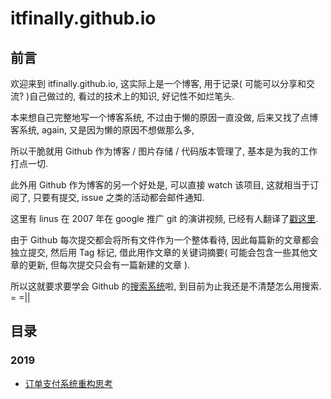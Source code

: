 # itfinally.github.io

## 前言

欢迎来到 itfinally.github.io, 这实际上是一个博客, 用于记录( 可能可以分享和交流? )自己做过的, 看过的技术上的知识, 好记性不如烂笔头.



本来想自己完整地写一个博客系统, 不过由于懒的原因一直没做, 后来又找了点博客系统, again, 又是因为懒的原因不想做那么多, 

所以干脆就用 Github 作为博客 / 图片存储 / 代码版本管理了, 基本是为我的工作打点一切.



此外用 Github 作为博客的另一个好处是, 可以直接 watch 该项目, 这就相当于订阅了, 只要有提交, issue 之类的活动都会邮件通知.

这里有 linus 在 2007 年在 google 推广 git 的演讲视频, 已经有人翻译了[戳这里](https://www.bilibili.com/video/av34867224/). 



由于 Github 每次提交都会将所有文件作为一个整体看待, 因此每篇新的文章都会独立提交, 然后用 Tag 标记, 借此用作文章的关键词摘要( 可能会包含一些其他文章的更新, 但每次提交只会有一篇新建的文章 ).

所以这就要求要学会 Github 的[搜索系统](https://help.github.com/articles/searching-code)啦, 到目前为止我还是不清楚怎么用搜索. = =||



## 目录



### 2019

- [订单支付系统重构思考](./2019/订单支付系统重构思考.md)